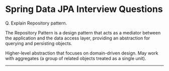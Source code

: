 # Spring Data JPA Interview Questions


Q. Explain Repository pattern.

The Repository Pattern is a design pattern that acts as a mediator between the application and the data access layer, providing an abstraction for querying and persisting objects. 

Higher-level abstraction that focuses on domain-driven design.
May work with aggregates (a group of related objects treated as a single unit).

---